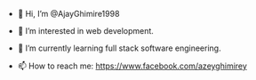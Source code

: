 - 👋 Hi, I’m @AjayGhimire1998
- 👀 I’m interested in web development.
- 🌱 I’m currently learning full stack software engineering.

- 📫 How to reach me: https://www.facebook.com/azeyghimirey

<!---
AjayGhimire1998/AjayGhimire1998 is a ✨ special ✨ repository because its `README.md` (this file) appears on your GitHub profile.
You can click the Preview link to take a look at your changes.
--->
